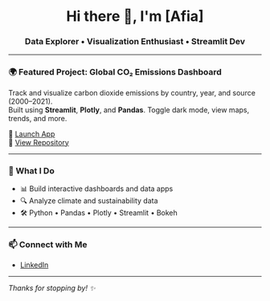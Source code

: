 <h1 align="center">Hi there 👋, I'm [Afia]</h1>
<h3 align="center">Data Explorer • Visualization Enthusiast • Streamlit Dev</h3>

---

### 🌍 Featured Project: Global CO₂ Emissions Dashboard

Track and visualize carbon dioxide emissions by country, year, and source (2000–2021).  
Built using **Streamlit**, **Plotly**, and **Pandas**. Toggle dark mode, view maps, trends, and more.

🚀 [Launch App](https://afiadkay.streamlit.app)  
📂 [View Repository](https://github.com/afiadkay/co2-Emissions-by-Country)

---

### 💼 What I Do

- 📊 Build interactive dashboards and data apps
- 🔍 Analyze climate and sustainability data
- 🛠️ Python • Pandas • Plotly • Streamlit • Bokeh

---

### 📫 Connect with Me

- [LinkedIn](https://www.linkedin.com/in/aa-ca/)

---

_Thanks for stopping by! ✨_